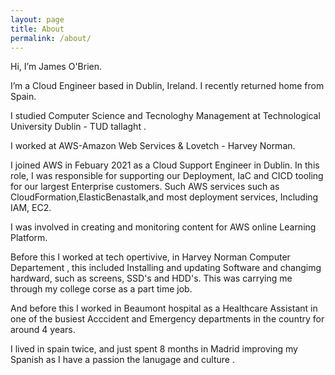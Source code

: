 ```yaml
---
layout: page
title: About
permalink: /about/
---
```


Hi, I’m James O'Brien.

I’m a Cloud Engineer based in Dublin, Ireland. I recently returned home from Spain.

I studied Computer Science and Tecnologhy Management at Technological University Dublin - TUD tallaght .

I worked at AWS-Amazon Web Services & Lovetch - Harvey Norman.

I joined AWS in Febuary 2021 as a Cloud Support Engineer in Dublin. In this role, I was responsible for supporting our Deployment, IaC and CICD tooling for our largest Enterprise customers. Such AWS services such as CloudFormation,ElasticBenastalk,and most deployment services, Including IAM, EC2. 

I was involved in creating and monitoring content for AWS online Learning Platform.

Before this I worked at tech opertivive, in Harvey Norman Computer Departement , this included Installing and updating Software and changimg hardward, such as screens, SSD's and HDD's. This was carrying me through my college corse as a part time job.

And before this I worked in Beaumont hospital as a Healthcare Assistant in one of the busiest Acccident and Emergency departments in the country for around 4 years. 

I lived in spain twice, and just spent 8 months in Madrid improving my Spanish as I have a passion the lanugage and culture .



